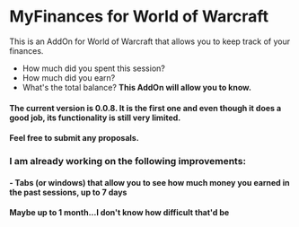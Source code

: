 <h1>MyFinances for World of Warcraft</h1>

This is an AddOn for World of Warcraft that allows you to keep track of your finances. 
- How much did you spent this session? 
- How much did you earn? 
- What's the total balance? 
<strong>This AddOn will allow you to know.</strong>

<h4>The current version is 0.0.8. It is the first one and even though it does a good job, its functionality is still very limited.</h4>

<h4>Feel free to submit any proposals.</h4>

<h3>I am already working on the following improvements:</h3>
<h4>- Tabs (or windows) that allow you to see how much money you earned in the past sessions, up to 7 days</h4>
<h4>Maybe up to 1 month...I don't know how difficult that'd be</h4>
